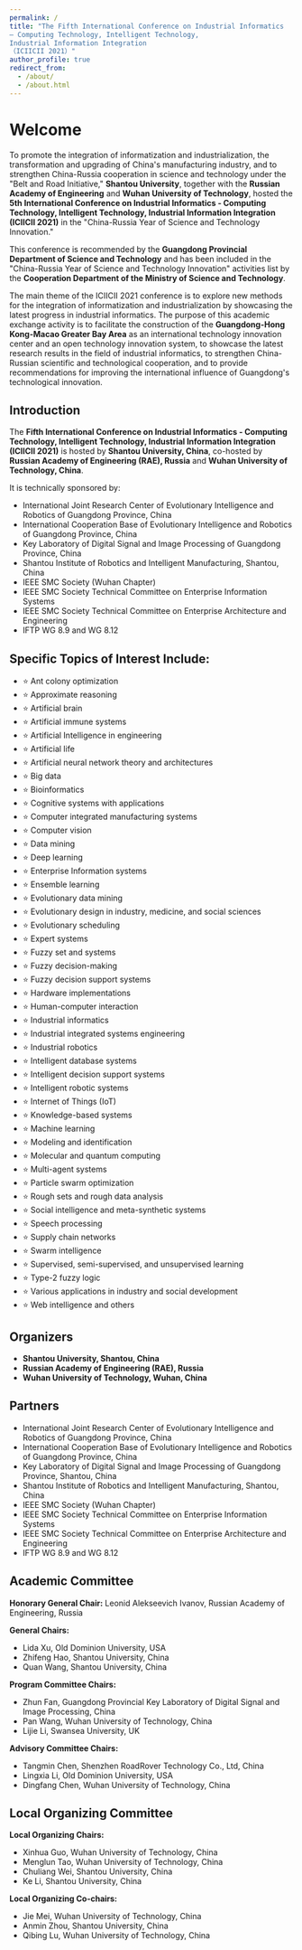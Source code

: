 ```yaml
---
permalink: /
title: "The Fifth International Conference on Industrial Informatics  
– Computing Technology, Intelligent Technology,  
Industrial Information Integration  
（ICIICII 2021）"
author_profile: true
redirect_from: 
  - /about/
  - /about.html
---
```


<div class="welcome">
    <h1>Welcome</h1>
    <p>
        To promote the integration of informatization and industrialization, the transformation and upgrading of China's manufacturing industry, and to strengthen China-Russia cooperation in science and technology under the "Belt and Road Initiative," <strong>Shantou University</strong>, together with the <strong>Russian Academy of Engineering</strong> and <strong>Wuhan University of Technology</strong>, hosted the <strong>5th International Conference on Industrial Informatics - Computing Technology, Intelligent Technology, Industrial Information Integration (ICIICII 2021)</strong> in the "China-Russia Year of Science and Technology Innovation."
    </p>
    <p>
        This conference is recommended by the <strong>Guangdong Provincial Department of Science and Technology</strong> and has been included in the "China-Russia Year of Science and Technology Innovation" activities list by the <strong>Cooperation Department of the Ministry of Science and Technology</strong>.
    </p>
    <p>
        The main theme of the ICIICII 2021 conference is to explore new methods for the integration of informatization and industrialization by showcasing the latest progress in industrial informatics. The purpose of this academic exchange activity is to facilitate the construction of the <strong>Guangdong-Hong Kong-Macao Greater Bay Area</strong> as an international technology innovation center and an open technology innovation system, to showcase the latest research results in the field of industrial informatics, to strengthen China-Russian scientific and technological cooperation, and to provide recommendations for improving the international influence of Guangdong's technological innovation.
    </p>
</div>

<div class="introduction">
    <h2>Introduction</h2>
    <p>
        The <strong>Fifth International Conference on Industrial Informatics - Computing Technology, Intelligent Technology, Industrial Information Integration (ICIICII 2021)</strong> is hosted by <strong>Shantou University, China</strong>, co-hosted by <strong>Russian Academy of Engineering (RAE), Russia</strong> and <strong>Wuhan University of Technology, China</strong>.
    </p>
    <p>It is technically sponsored by:</p>
    <ul>
        <li>International Joint Research Center of Evolutionary Intelligence and Robotics of Guangdong Province, China</li>
        <li>International Cooperation Base of Evolutionary Intelligence and Robotics of Guangdong Province, China</li>
        <li>Key Laboratory of Digital Signal and Image Processing of Guangdong Province, China</li>
        <li>Shantou Institute of Robotics and Intelligent Manufacturing, Shantou, China</li>
        <li>IEEE SMC Society (Wuhan Chapter)</li>
        <li>IEEE SMC Society Technical Committee on Enterprise Information Systems</li>
        <li>IEEE SMC Society Technical Committee on Enterprise Architecture and Engineering</li>
        <li>IFTP WG 8.9 and WG 8.12</li>
    </ul>
</div>

<div class="topics">
    <h2>Specific Topics of Interest Include:</h2>
    <ul>
        <li>⭐ Ant colony optimization</li>
        <li>⭐ Approximate reasoning</li>
        <li>⭐ Artificial brain</li>
        <li>⭐ Artificial immune systems</li>
        <li>⭐ Artificial Intelligence in engineering</li>
        <li>⭐ Artificial life</li>
        <li>⭐ Artificial neural network theory and architectures</li>
        <li>⭐ Big data</li>
        <li>⭐ Bioinformatics</li>
        <li>⭐ Cognitive systems with applications</li>
        <li>⭐ Computer integrated manufacturing systems</li>
        <li>⭐ Computer vision</li>
        <li>⭐ Data mining</li>
        <li>⭐ Deep learning</li>
        <li>⭐ Enterprise Information systems</li>
        <li>⭐ Ensemble learning</li>
        <li>⭐ Evolutionary data mining</li>
        <li>⭐ Evolutionary design in industry, medicine, and social sciences</li>
        <li>⭐ Evolutionary scheduling</li>
        <li>⭐ Expert systems</li>
        <li>⭐ Fuzzy set and systems</li>
        <li>⭐ Fuzzy decision-making</li>
        <li>⭐ Fuzzy decision support systems</li>
        <li>⭐ Hardware implementations</li>
        <li>⭐ Human-computer interaction</li>
        <li>⭐ Industrial informatics</li>
        <li>⭐ Industrial integrated systems engineering</li>
        <li>⭐ Industrial robotics</li>
        <li>⭐ Intelligent database systems</li>
        <li>⭐ Intelligent decision support systems</li>
        <li>⭐ Intelligent robotic systems</li>
        <li>⭐ Internet of Things (IoT)</li>
        <li>⭐ Knowledge-based systems</li>
        <li>⭐ Machine learning</li>
        <li>⭐ Modeling and identification</li>
        <li>⭐ Molecular and quantum computing</li>
        <li>⭐ Multi-agent systems</li>
        <li>⭐ Particle swarm optimization</li>
        <li>⭐ Rough sets and rough data analysis</li>
        <li>⭐ Social intelligence and meta-synthetic systems</li>
        <li>⭐ Speech processing</li>
        <li>⭐ Supply chain networks</li>
        <li>⭐ Swarm intelligence</li>
        <li>⭐ Supervised, semi-supervised, and unsupervised learning</li>
        <li>⭐ Type-2 fuzzy logic</li>
        <li>⭐ Various applications in industry and social development</li>
        <li>⭐ Web intelligence and others</li>
    </ul>
</div>

<div class="organizers">
    <h2>Organizers</h2>
    <ul>
        <li><strong>Shantou University, Shantou, China</strong></li>
        <li><strong>Russian Academy of Engineering (RAE), Russia</strong></li>
        <li><strong>Wuhan University of Technology, Wuhan, China</strong></li>
    </ul>
</div>

<div class="partners">
    <h2>Partners</h2>
    <ul>
        <li>International Joint Research Center of Evolutionary Intelligence and Robotics of Guangdong Province, China</li>
        <li>International Cooperation Base of Evolutionary Intelligence and Robotics of Guangdong Province, China</li>
        <li>Key Laboratory of Digital Signal and Image Processing of Guangdong Province, Shantou, China</li>
        <li>Shantou Institute of Robotics and Intelligent Manufacturing, Shantou, China</li>
        <li>IEEE SMC Society (Wuhan Chapter)</li>
        <li>IEEE SMC Society Technical Committee on Enterprise Information Systems</li>
        <li>IEEE SMC Society Technical Committee on Enterprise Architecture and Engineering</li>
        <li>IFTP WG 8.9 and WG 8.12</li>
    </ul>
</div>

<div class="academic-committee">
    <h2>Academic Committee</h2>
    <p><strong>Honorary General Chair:</strong> Leonid Alekseevich Ivanov, Russian Academy of Engineering, Russia</p>
    <p><strong>General Chairs:</strong></p>
    <ul>
        <li>Lida Xu, Old Dominion University, USA</li>
        <li>Zhifeng Hao, Shantou University, China</li>
        <li>Quan Wang, Shantou University, China</li>
    </ul>
    <p><strong>Program Committee Chairs:</strong></p>
    <ul>
        <li>Zhun Fan, Guangdong Provincial Key Laboratory of Digital Signal and Image Processing, China</li>
        <li>Pan Wang, Wuhan University of Technology, China</li>
        <li>Lijie Li, Swansea University, UK</li>
    </ul>
    <p><strong>Advisory Committee Chairs:</strong></p>
    <ul>
        <li>Tangmin Chen, Shenzhen RoadRover Technology Co., Ltd, China</li>
        <li>Lingxia Li, Old Dominion University, USA</li>
        <li>Dingfang Chen, Wuhan University of Technology, China</li>
    </ul>
</div>

<div class="local-organizing-committee">
    <h2>Local Organizing Committee</h2>
    <p><strong>Local Organizing Chairs:</strong></p>
    <ul>
        <li>Xinhua Guo, Wuhan University of Technology, China</li>
        <li>Menglun Tao, Wuhan University of Technology, China</li>
        <li>Chuliang Wei, Shantou University, China</li>
        <li>Ke Li, Shantou University, China</li>
    </ul>
    <p><strong>Local Organizing Co-chairs:</strong></p>
    <ul>
        <li>Jie Mei, Wuhan University of Technology, China</li>
        <li>Anmin Zhou, Shantou University, China</li>
        <li>Qibing Lu, Wuhan University of Technology, China</li>
    </ul>
</div>

